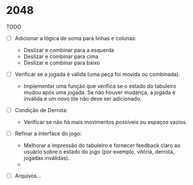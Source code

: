 # 2048

TODO 

- [ ]  Adicionar a lógica de soma para linhas e colunas:
    - Deslizar e combinar para a esquerda
    - Deslizar e combinar para cima
    - Deslizar e combinar para baixo

 - [ ]  Verificar se a jogada é válida (uma peça foi movida ou combinada):
    
    - Implementar uma função que verifica se o estado do tabuleiro mudou após uma jogada. Se não houver mudança, a jogada é inválida e um novo tile não deve ser adicionado.
 
 - [ ] Condição de Derrota:
    
    - Verificar se não há mais movimentos possíveis ou espaços vazios.

- [ ] Refinar a interface do jogo:


  -  Melhorar a impressão do tabuleiro e fornecer feedback claro ao usuário sobre o estado do jogo (por exemplo, vitória, derrota, jogadas inválidas).
  -  
  
- [ ] Arquivos...